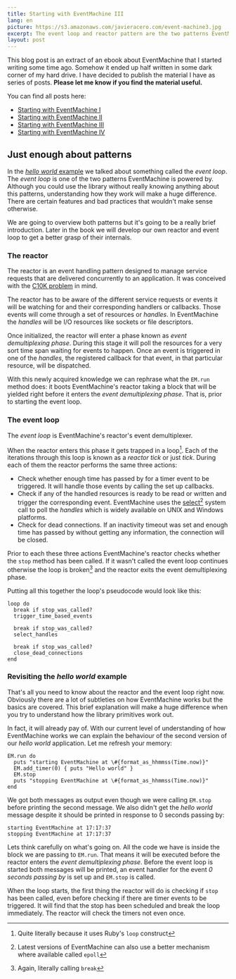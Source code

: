 ```yaml
---
title: Starting with EventMachine III
lang: en
picture: https://s3.amazonaws.com/javieracero.com/event-machine3.jpg
excerpt: The event loop and reactor pattern are the two patterns EventMachine is powered by . Understanding them is key to write successful EventMachine applications.
layout: post
---
```


This blog post is an extract of an ebook about EventMachine that I started
writing some time ago. Somehow it ended up half written in some dark corner
of my hard drive. I have decided to publish the material I have as series of
posts. **Please let me know if you find the material useful.**

You can find all posts here:

- [Starting with EventMachine I](/blog/starting-with-eventmachine-i)
- [Starting with EventMachine II](/blog/starting-with-eventmachine-ii)
- [Starting with EventMachine III](/blog/starting-with-eventmachine-iii)
- [Starting with EventMachine IV](/blog/starting-with-eventmachine-iv)

## Just enough about patterns

In the [*hello world* example](/blog/starting-with-eventmachine-i) we talked about something called the *event loop*. The *event loop* is one of the two patterns EventMachine is powered by. Although you could use the library without really knowing anything about this patterns, understanding how they work will make a huge difference. There are certain features and bad practices that wouldn't make sense otherwise.

We are going to overview both patterns but it's going to be a really brief introduction. Later in the book we will develop our own reactor and event loop to get a better grasp of their internals.

### The reactor
The reactor is an event handling pattern designed to manage service requests that are delivered concurrently to an application. It was conceived with the [C10K problem](http://www.kegel.com/c10k.html) in mind.

The reactor has to be aware of the different service requests or events it will be watching for and their corresponding handlers or callbacks. Those events will come through a set of resources or *handles*. In EventMachine the *handles* will be I/O resources like sockets or file descriptors.

Once initialized, the reactor will enter a phase known as *event demultiplexing phase*. During this stage it will poll the resources for a very sort time span waiting for events to happen. Once an event is triggered in one of the *handles*, the registered callback for that event, in that particular resource, will be dispatched.

With this newly acquired knowledge we can rephrase what the `EM.run` method does: it boots EventMachine's reactor taking a block that will be yielded right before it enters the *event demultiplexing phase*. That is, prior to starting the event loop.

### The event loop
The *event loop* is EventMachine's reactor's event demultiplexer.

When the reactor enters this phase it gets trapped in a loop[^C1_06]. Each of the iterations through this loop is known as a *reactor tick* or just *tick*. During each of them the reactor performs the same three actions:

- Check whether enough time has passed by for a timer event to be triggered. It will handle those events by calling the set up callbacks.
- Check if any of the handled resources is ready to be read or written and trigger the corresponding event. EventMachine uses the [select](http://en.wikipedia.org/wiki/Asynchronous_I/O#Select.28.2Fpoll.29_loops)[^C1_05] system call to poll the *handles* which is widely available on UNIX and Windows platforms.
- Check for dead connections. If an inactivity timeout was set and enough time has passed by without getting any information, the connection will be closed.

Prior to each these three actions EventMachine's reactor checks whether the `stop` method has been called. If it wasn't called the event loop continues otherwise the loop is broken[^C1_07] and the reactor exits the event demultiplexing phase.


[^C1_05]: Latest versions of EventMachine can also use a better mechanism where available called `epoll`
[^C1_06]: Quite literally because it uses Ruby's `loop` construct
[^C1_07]: Again, literally calling `break`

Putting all this together the loop's pseudocode would look like this:

<pre><code data-language="ruby">loop do
  break if stop_was_called?
  trigger_time_based_events

  break if stop_was_called?
  select_handles

  break if stop_was_called?
  close_dead_connections
end</code></pre>


### Revisiting the *hello world* example
That's all you need to know about the reactor and the event loop right now. Obviously there are a lot of subtleties on how EventMachine works but the basics are covered. This brief explanation will make a huge difference when you try to understand how the library primitives work out.

In fact, it will already pay of. With our current level of understanding of how EventMachine works we can explain the behaviour of the second version of our *hello world* application. Let me refresh your memory:

<pre><code data-language="ruby">EM.run do
  puts "starting EventMachine at \#{format_as_hhmmss(Time.now)}"
  EM.add_timer(0) { puts "Hello world" }
  EM.stop
  puts "stopping EventMachine at \#{format_as_hhmmss(Time.now)}"
end</code></pre>

We got both messages as output even though we were calling `EM.stop` before printing the second message. We also didn't get the *hello world* message despite it should be printed in response to 0 seconds passing by:

    starting EventMachine at 17:17:37
    stopping EventMachine at 17:17:37

Lets think carefully on what's going on. All the code we have is inside the block we are passing to `EM.run`. That means it will be executed before the reactor enters the *event demultiplexing phase*. Before the event loop is started both messages will be printed, an event handler for the event *0 seconds passing by* is set up and `EM.stop` is called.

When the loop starts, the first thing the reactor will do is checking if `stop` has been called, even before checking if there are timer events to be triggered. It will find that the stop has been scheduled and break the loop immediately. The reactor will check the timers not even once.
